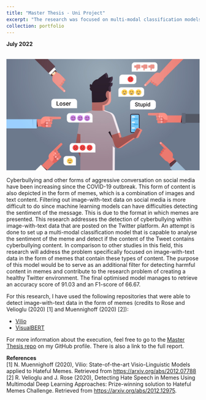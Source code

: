 ```yaml
---
title: "Master Thesis - Uni Project"
excerpt: "The research was focused on multi-modal classification models applied on Twitter data with the aim to detect cyberbullying sentiment out of memes.<br/><img src='/images/cyber-bullying.jpeg'>"
collection: portfolio
---
```

**July 2022**

<br/><img src='/images/cyber-bullying.jpeg' style="max-width: 100%; height: auto;">

Cyberbullying and other forms of aggressive conversation on social media have been increasing since the COVID-19 outbreak. This form of content is also depicted in the form of memes, which is a combination of images and text content. Filtering out image-with-text data on social media is more difficult to do since machine learning models can have difficulties detecting the sentiment of the message. This is due to the format in which memes are presented. This research addresses the detection of cyberbullying within image-with-text data that are posted on the Twitter platform. An attempt is done to set up a multi-modal classification model that is capable to analyse the sentiment of the meme and detect if the content of the Tweet contains cyberbullying content. In comparison to other studies in this field, this research will address the problem specifically focused on image-with-text data in the form of memes that contain these types of content. The purpose of this model would be to serve as an additional filter for detecting harmful content in memes and contribute to the research problem of creating a healthy Twitter environment. The final optimised model manages to retrieve an accuracy score of 91.03 and an F1-score of 66.67.

For this research, I have used the following repositories that were able to detect image-with-text data in the form of memes (credits to Rose and Velioglu (2020) [1] and Muennighoff (2020) [2]):

* [Vilio](https://github.com/Muennighoff/vilio)
* [VisualBERT](https://github.com/rizavelioglu/hateful_memes-hate_detectron)

For more information about the execution, feel free to go to the [Master Thesis repo](https://github.com/Rchou97/master-thesis-2022) on my GitHub profile. There is also a link to the full report.

**References** <br/>
[1] N. Muennighoff (2020), Vilio: State-of-the-art Visio-Linguistic Models applied to Hateful Memes. Retrieved from https://arxiv.org/abs/2012.07788 <br/>
[2] R. Velioglu and J. Rose (2020), Detecting Hate Speech in Memes Using Multimodal Deep Learning Approaches: Prize-winning solution to Hateful Memes Challenge. Retrieved from https://arxiv.org/abs/2012.12975.